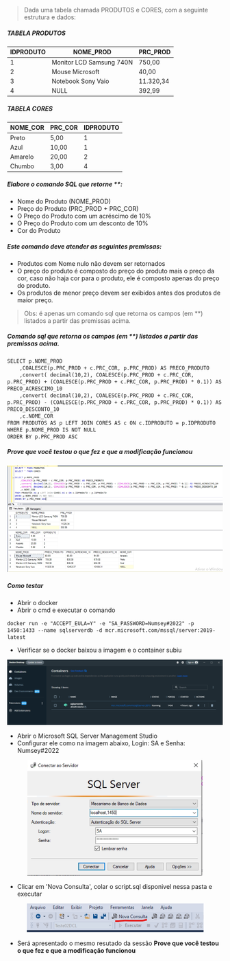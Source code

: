 > Dada uma tabela chamada PRODUTOS e CORES, com a seguinte estrutura e dados:

##### TABELA PRODUTOS

| IDPRODUTO | NOME_PROD                | PRC_PROD  |
|---------- |------------------------- |---------- |
| 1         | Monitor LCD Samsung 740N | 750,00    |
| 2         | Mouse Microsoft          | 40,00     |
| 3         | Notebook Sony Vaio	   | 11.320,34 |
| 4         | NULL                     | 392,99    |		

##### TABELA CORES

| NOME_COR | PRC_COR | IDPRODUTO |
|--------- |-------- |---------- |
| Preto    | 5,00    | 1         |
| Azul     | 10,00   | 1         |
| Amarelo  | 20,00   | 2         |
| Chumbo   | 3,00    | 4         |

##### Elabore o comando SQL que retorne **:
- Nome do Produto (NOME_PROD)
- Preço do Produto (PRC_PROD + PRC_COR)
- O Preço do Produto com um acréscimo de 10%
- O Preço do Produto com um desconto de 10%
- Cor do Produto

##### Este comando deve atender as seguintes premissas:
- Produtos com Nome nulo não devem ser retornados
- O preço do produto é composto do preço do produto mais o preço da cor, caso não haja cor para o produto, ele é composto apenas do preço do produto.
- Os produtos de menor preço devem ser exibidos antes dos produtos de maior preço.

> Obs: é apenas um comando sql que retorna os campos (em **) listados a partir das premissas acima.

##### Comando sql que retorna os campos (em **) listados a partir das premissas acima.

```
SELECT p.NOME_PROD
	,COALESCE(p.PRC_PROD + c.PRC_COR, p.PRC_PROD) AS PRECO_PRODUTO
	,convert( decimal(10,2), COALESCE(p.PRC_PROD + c.PRC_COR, p.PRC_PROD) + (COALESCE(p.PRC_PROD + c.PRC_COR, p.PRC_PROD) * 0.1)) AS PRECO_ACRESCIMO_10
	,convert( decimal(10,2), COALESCE(p.PRC_PROD + c.PRC_COR, p.PRC_PROD) - (COALESCE(p.PRC_PROD + c.PRC_COR, p.PRC_PROD) * 0.1)) AS PRECO_DESCONTO_10
	,c.NOME_COR
FROM PRODUTOS AS p LEFT JOIN CORES AS c ON c.IDPRODUTO = p.IDPRODUTO
WHERE p.NOME_PROD IS NOT NULL
ORDER BY p.PRC_PROD ASC
```
##### Prove que você testou o que fez e que a modificação funcionou
<div align="center">
  <img src="./img01.png">
</div>

##### Como testar

- Abrir o docker
- Abrir o cmd e executar o comando
```
docker run -e "ACCEPT_EULA=Y" -e "SA_PASSWORD=Numsey#2022" -p 1450:1433 --name sqlserverdb -d mcr.microsoft.com/mssql/server:2019-latest
```
- Verificar se o docker baixou a imagem e o container subiu
<div align="center">
  <img src="./img02.png">
</div>

- Abrir o Microsoft SQL Server Management Studio
- Configurar ele como na imagem abaixo, Login: SA e Senha: Numsey#2022
<div align="center">
  <img src="./img03.png">
</div>

- Clicar em 'Nova Consulta', colar o script.sql disponivel nessa pasta e executar
<div align="center">
  <img src="./img04.png">
</div>

- Será apresentado o mesmo resutado da sessão <strong>Prove que você testou o que fez e que a modificação funcionou</strong>


